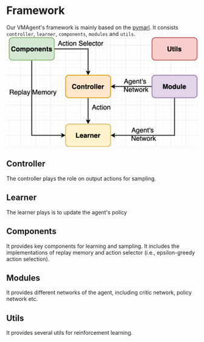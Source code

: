 # Framework 
Our VMAgent's framework is mainly based on the [pymarl](https://github.com/oxwhirl/pymarl).
It consists `controller`, `learner`, `components`, `modules` and `utils`.
![vmdiag](../images/vmdiag.png)

## Controller
The controller plays the role on output actions for sampling.

## Learner 
The learner plays is to update the agent's policy 

## Components
It provides key components for learning and sampling.
It includes the implementations of replay memory and action selector (i.e., epsilon-greedy action selection).

## Modules
It provides different networks of the agent, including critic network, policy network etc.

## Utils
It provides several utils for reinforcement learning.